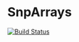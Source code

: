 # SnpArrays

[![Build Status](https://travis-ci.org/joshday/SnpArrays.jl.svg?branch=master)](https://travis-ci.org/joshday/SnpArrays.jl)
